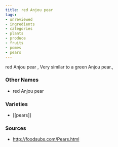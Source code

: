 ```yaml
---
title: red Anjou pear
tags:
- unreviewed
- ingredients
- categories
- plants
- produce
- fruits
- pomes
- pears
---
```

red Anjou pear , Very similar to a green Anjou pear.,

### Other Names

* red Anjou pear

### Varieties

* [[pears]]

### Sources
* http://foodsubs.com/Pears.html
